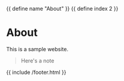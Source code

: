 {{ define name "About" }}
{{ define index 2 }}
# About

This is a sample website.

> Here's a note

{{ include /footer.html }}